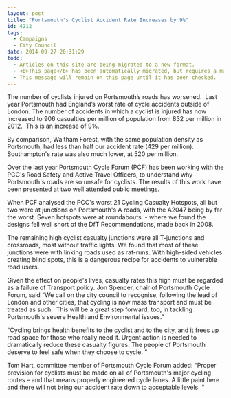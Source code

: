 ```yaml
---
layout: post
title: "Portsmouth's Cyclist Accident Rate Increases by 9%"
id: 4212
tags:
  - Campaigns
  - City Council
date: 2014-09-27 20:31:29
todo:
  - Articles on this site are being migrated to a new format.
  - <b>This page</b> has been automatically migrated, but requires a manual check-&amp;-tune to ensure the format and links all work as expected.
  - This message will remain on this page until it has been checked.
---
```


The number of cyclists injured on Portsmouth’s roads has worsened.  Last year Portsmouth had England’s worst rate of cycle accidents outside of London. The number of accidents in which a cyclist is injured has now increased to 906 casualties per million of population from 832 per million in 2012.  This is an increase of 9%.

By comparison, Waltham Forest, with the same population density as Portsmouth, had less than half our accident rate (429 per million).  Southampton's rate was also much lower, at 520 per million.

Over the last year Portsmouth Cycle Forum (PCF) has been working with the PCC's Road Safety and Active Travel Officers, to understand why Portsmouth's roads are so unsafe for cyclists. The results of this work have been presented at two well attended public meetings.

When PCF analysed the PCC's worst 21 Cycling Casualty Hotspots, all but two were at junctions on Portsmouth's A roads, with the A2047 being by far the worst. Seven hotspots were at roundabouts  - where we found the designs fell well short of the DfT Recommendations, made back in 2008.

The remaining high cyclist casualty junctions were all T-junctions and crossroads, most without traffic lights. We found that most of these junctions were with linking roads used as rat-runs. With high-sided vehicles creating blind spots, this is a dangerous recipe for accidents to vulnerable road users.

Given the effect on people's lives, casualty rates this high must be regarded as a failure of Transport policy. Jon Spencer, chair of Portsmouth Cycle Forum, said “We call on the city council to recognise, following the lead of London and other cities, that cycling is now mass transport and must be treated as such.  This will be a great step forward, too, in tackling Portsmouth's severe Health and Environmental issues.”

“Cycling brings health benefits to the cyclist and to the city, and it frees up road space for those who really need it. Urgent action is needed to dramatically reduce these casualty figures. The people of Portsmouth deserve to feel safe when they choose to cycle. ”

Tom Hart, committee member of Portsmouth Cycle Forum added: “Proper provision for cyclists must be made on all of Portsmouth's major cycling routes – and that means properly engineered cycle lanes. A little paint here and there will not bring our accident rate down to acceptable levels. “